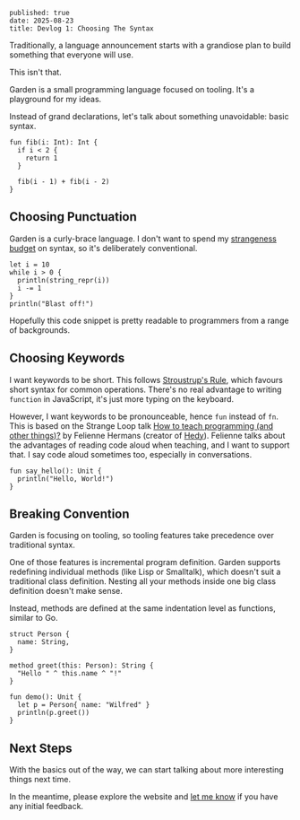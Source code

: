 ```metadata
published: true
date: 2025-08-23
title: Devlog 1: Choosing The Syntax
```

Traditionally, a language announcement starts with a grandiose plan to
build something that everyone will use.

This isn't that.

Garden is a small programming language focused on tooling. It's a
playground for my ideas.

Instead of grand declarations, let's talk about something unavoidable:
basic syntax.

```title:Function
fun fib(i: Int): Int {
  if i < 2 {
    return 1
  }

  fib(i - 1) + fib(i - 2)
}
```

## Choosing Punctuation

Garden is a curly-brace language. I don't want to spend my
[strangeness
budget](https://steveklabnik.com/writing/the-language-strangeness-budget/)
on syntax, so it's deliberately conventional.

```title:"Conventional Loops"
let i = 10
while i > 0 {
  println(string_repr(i))
  i -= 1
}
println("Blast off!")
```

Hopefully this code snippet is pretty readable to programmers from a
range of backgrounds.

## Choosing Keywords

I want keywords to be short. This follows [Stroustrup's
Rule](https://buttondown.com/hillelwayne/archive/stroustrups-rule/),
which favours short syntax for common operations. There's no real
advantage to writing `function` in JavaScript, it's just more typing
on the keyboard.

However, I want keywords to be pronounceable, hence `fun` instead of
`fn`. This is based on the Strange Loop talk [How to teach programming
(and other things)?](https://youtu.be/g1ib43q3uXQ?t=2165) by Felienne
Hermans (creator of [Hedy](https://hedy.org/)). Felienne talks about
the advantages of reading code aloud when teaching, and I want to
support that. I say code aloud sometimes too, especially in
conversations.

```title:Keywords
fun say_hello(): Unit {
  println("Hello, World!")
}
```

## Breaking Convention

Garden is focusing on tooling, so tooling features take precedence
over traditional syntax.

One of those features is incremental program definition. Garden
supports redefining individual methods (like Lisp or Smalltalk), which
doesn't suit a traditional class definition. Nesting all your methods
inside one big class definition doesn't make sense.

Instead, methods are defined at the same indentation level as
functions, similar to Go.

```title:Methods
struct Person {
  name: String,
}

method greet(this: Person): String {
  "Hello " ^ this.name ^ "!"
}

fun demo(): Unit {
  let p = Person{ name: "Wilfred" }
  println(p.greet())
}
```

## Next Steps

With the basics out of the way, we can start talking about more
interesting things next time.

In the meantime, please explore the website and [let me know](https://www.wilfred.me.uk/contact/) if you
have any initial feedback.
